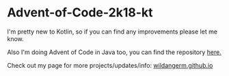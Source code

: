 # Advent-of-Code-2k18-kt

I'm pretty new to Kotlin, so if you can find any improvements please let me know.

Also I'm doing Advent of Code in Java too, you can find the repository [here.](https://github.com/wildangerm/advent-of-code-2k18)

Check out my page for more projects/updates/info: [wildangerm.github.io](https://wildangerm.github.io/)
